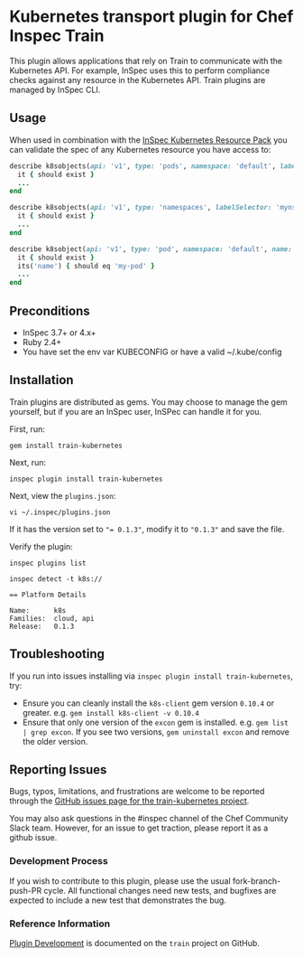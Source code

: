 # Kubernetes transport plugin for Chef Inspec Train

This plugin allows applications that rely on Train to communicate with the Kubernetes API.  For example, InSpec uses this to perform compliance checks against any resource in the Kubernetes API. Train plugins are managed by InSpec CLI.

## Usage

When used in combination with the [InSpec Kubernetes Resource Pack](https://github.com/bgeesaman/inspec-k8s) you can validate the spec of any Kubernetes resource you have access to:

```ruby
describe k8sobjects(api: 'v1', type: 'pods', namespace: 'default', labelSelector: 'run=nginx') do
  it { should exist }
  ...
end
```

```ruby
describe k8sobjects(api: 'v1', type: 'namespaces', labelSelector: 'myns=prod') do
  it { should exist }
  ...
end
```

```ruby
describe k8sobject(api: 'v1', type: 'pod', namespace: 'default', name: 'my-pod') do
  it { should exist }
  its('name') { should eq 'my-pod' }
  ...
end
```

## Preconditions

- InSpec 3.7+ or 4.x+
- Ruby 2.4+
- You have set the env var KUBECONFIG or have a valid ~/.kube/config


## Installation

Train plugins are distributed as gems.  You may choose to manage the gem yourself, but if you are an InSpec user, InSPec can handle it for you.

First, run:

```
gem install train-kubernetes
```

Next, run:

```
inspec plugin install train-kubernetes
```

Next, view the `plugins.json`:

```
vi ~/.inspec/plugins.json
```

If it has the version set to `"= 0.1.3"`, modify it to `"0.1.3"` and save the file.

Verify the plugin:

```
inspec plugins list
```

```
inspec detect -t k8s://

== Platform Details

Name:      k8s
Families:  cloud, api
Release:   0.1.3
```

## Troubleshooting

If you run into issues installing via `inspec plugin install train-kubernetes`, try:

* Ensure you can cleanly install the `k8s-client` gem version `0.10.4` or greater.  e.g. `gem install k8s-client -v 0.10.4`
* Ensure that only one version of the `excon` gem is installed.  e.g. `gem list | grep excon`.  If you see two versions, `gem uninstall excon` and remove the older version.

## Reporting Issues

Bugs, typos, limitations, and frustrations are welcome to be reported through the [GitHub issues page for the train-kubernetes project](https://github.com/bgeesaman/train-kubernetes/issues).

You may also ask questions in the #inspec channel of the Chef Community Slack team.  However, for an issue to get traction, please report it as a github issue.

### Development Process

If you wish to contribute to this plugin, please use the usual fork-branch-push-PR cycle.  All functional changes need new tests, and bugfixes are expected to include a new test that demonstrates the bug.

### Reference Information

[Plugin Development](https://github.com/inspec/train/blob/master/docs/dev/plugins.md) is documented on the `train` project on GitHub.
